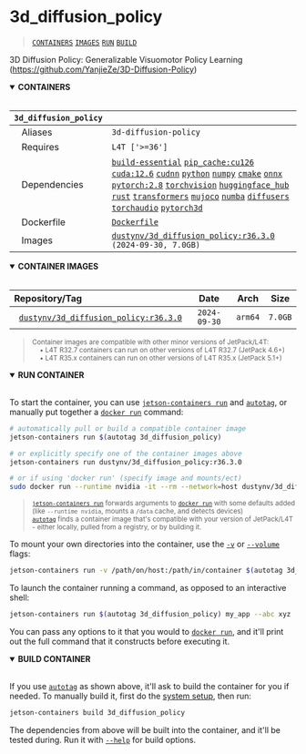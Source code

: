 # 3d_diffusion_policy

> [`CONTAINERS`](#user-content-containers) [`IMAGES`](#user-content-images) [`RUN`](#user-content-run) [`BUILD`](#user-content-build)


3D Diffusion Policy: Generalizable Visuomotor Policy Learning (https://github.com/YanjieZe/3D-Diffusion-Policy)

<details open>
<summary><b><a id="containers">CONTAINERS</a></b></summary>
<br>

| **`3d_diffusion_policy`** | |
| :-- | :-- |
| &nbsp;&nbsp;&nbsp;Aliases | `3d-diffusion-policy` |
| &nbsp;&nbsp;&nbsp;Requires | `L4T ['>=36']` |
| &nbsp;&nbsp;&nbsp;Dependencies | [`build-essential`](/packages/build/build-essential) [`pip_cache:cu126`](/packages/cuda/cuda) [`cuda:12.6`](/packages/cuda/cuda) [`cudnn`](/packages/cuda/cudnn) [`python`](/packages/build/python) [`numpy`](/packages/numeric/numpy) [`cmake`](/packages/build/cmake/cmake_pip) [`onnx`](/packages/ml/onnx) [`pytorch:2.8`](/packages/pytorch) [`torchvision`](/packages/pytorch/torchvision) [`huggingface_hub`](/packages/llm/huggingface_hub) [`rust`](/packages/build/rust) [`transformers`](/packages/llm/transformers) [`mujoco`](/packages/sim/mujoco) [`numba`](/packages/numeric/numba) [`diffusers`](/packages/diffusion/diffusers) [`torchaudio`](/packages/pytorch/torchaudio) [`pytorch3d`](/packages/pytorch/torch3d) |
| &nbsp;&nbsp;&nbsp;Dockerfile | [`Dockerfile`](Dockerfile) |
| &nbsp;&nbsp;&nbsp;Images | [`dustynv/3d_diffusion_policy:r36.3.0`](https://hub.docker.com/r/dustynv/3d_diffusion_policy/tags) `(2024-09-30, 7.0GB)` |

</details>

<details open>
<summary><b><a id="images">CONTAINER IMAGES</a></b></summary>
<br>

| Repository/Tag | Date | Arch | Size |
| :-- | :--: | :--: | :--: |
| &nbsp;&nbsp;[`dustynv/3d_diffusion_policy:r36.3.0`](https://hub.docker.com/r/dustynv/3d_diffusion_policy/tags) | `2024-09-30` | `arm64` | `7.0GB` |

> <sub>Container images are compatible with other minor versions of JetPack/L4T:</sub><br>
> <sub>&nbsp;&nbsp;&nbsp;&nbsp;• L4T R32.7 containers can run on other versions of L4T R32.7 (JetPack 4.6+)</sub><br>
> <sub>&nbsp;&nbsp;&nbsp;&nbsp;• L4T R35.x containers can run on other versions of L4T R35.x (JetPack 5.1+)</sub><br>
</details>

<details open>
<summary><b><a id="run">RUN CONTAINER</a></b></summary>
<br>

To start the container, you can use [`jetson-containers run`](/docs/run.md) and [`autotag`](/docs/run.md#autotag), or manually put together a [`docker run`](https://docs.docker.com/engine/reference/commandline/run/) command:
```bash
# automatically pull or build a compatible container image
jetson-containers run $(autotag 3d_diffusion_policy)

# or explicitly specify one of the container images above
jetson-containers run dustynv/3d_diffusion_policy:r36.3.0

# or if using 'docker run' (specify image and mounts/ect)
sudo docker run --runtime nvidia -it --rm --network=host dustynv/3d_diffusion_policy:r36.3.0
```
> <sup>[`jetson-containers run`](/docs/run.md) forwards arguments to [`docker run`](https://docs.docker.com/engine/reference/commandline/run/) with some defaults added (like `--runtime nvidia`, mounts a `/data` cache, and detects devices)</sup><br>
> <sup>[`autotag`](/docs/run.md#autotag) finds a container image that's compatible with your version of JetPack/L4T - either locally, pulled from a registry, or by building it.</sup>

To mount your own directories into the container, use the [`-v`](https://docs.docker.com/engine/reference/commandline/run/#volume) or [`--volume`](https://docs.docker.com/engine/reference/commandline/run/#volume) flags:
```bash
jetson-containers run -v /path/on/host:/path/in/container $(autotag 3d_diffusion_policy)
```
To launch the container running a command, as opposed to an interactive shell:
```bash
jetson-containers run $(autotag 3d_diffusion_policy) my_app --abc xyz
```
You can pass any options to it that you would to [`docker run`](https://docs.docker.com/engine/reference/commandline/run/), and it'll print out the full command that it constructs before executing it.
</details>
<details open>
<summary><b><a id="build">BUILD CONTAINER</b></summary>
<br>

If you use [`autotag`](/docs/run.md#autotag) as shown above, it'll ask to build the container for you if needed.  To manually build it, first do the [system setup](/docs/setup.md), then run:
```bash
jetson-containers build 3d_diffusion_policy
```
The dependencies from above will be built into the container, and it'll be tested during.  Run it with [`--help`](/jetson_containers/build.py) for build options.
</details>
